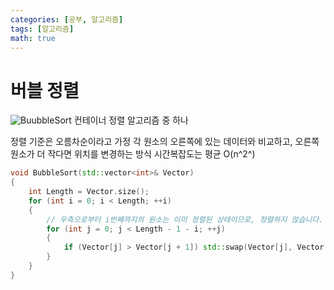 ```yaml
---
categories: [공부, 알고리즘]
tags: [알고리즘]
math: true
---
```


# 버블 정렬
![BuubbleSort](https://github.com/Time-of/Time-of.github.io/assets/83389425/b5770272-bef1-470a-afc8-b73a9a2f4b32)
컨테이너 정렬 알고리즘 중 하나

정렬 기준은 오름차순이라고 가정
각 원소의 오른쪽에 있는 데이터와 비교하고, 오른쪽 원소가 더 작다면 위치를 변경하는 방식
시간복잡도는 평균 O(n^2^)

```cpp
void BubbleSort(std::vector<int>& Vector)
{
	int Length = Vector.size();
	for (int i = 0; i < Length; ++i)
	{
		// 우측으로부터 i번째까지의 원소는 이미 정렬된 상태이므로, 정렬하지 않습니다.
		for (int j = 0; j < Length - 1 - i; ++j)
		{
			if (Vector[j] > Vector[j + 1]) std::swap(Vector[j], Vector[j + 1]);
		}
	}
}
```

